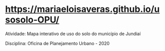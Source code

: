 # https://mariaeloisaveras.github.io/usosolo-OPU/
Atividade: Mapa interativo de uso do solo do município de Jundiaí

Disciplina: Oficina de Planejamento Urbano - 2020


